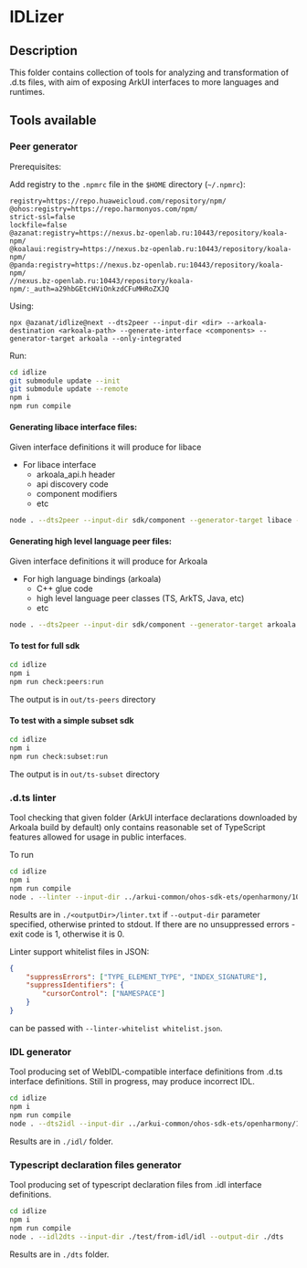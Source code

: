 # IDLizer

## Description

This folder contains collection of tools for analyzing and transformation of
.d.ts files, with aim of exposing ArkUI interfaces to more languages and runtimes.

## Tools available

### Peer generator

Prerequisites:

Add registry to the `.npmrc` file in the `$HOME` directory (`~/.npmrc`):
```text
registry=https://repo.huaweicloud.com/repository/npm/
@ohos:registry=https://repo.harmonyos.com/npm/
strict-ssl=false
lockfile=false
@azanat:registry=https://nexus.bz-openlab.ru:10443/repository/koala-npm/
@koalaui:registry=https://nexus.bz-openlab.ru:10443/repository/koala-npm/
@panda:registry=https://nexus.bz-openlab.ru:10443/repository/koala-npm/
//nexus.bz-openlab.ru:10443/repository/koala-npm/:_auth=a29hbGEtcHViOnkzdCFuMHRoZXJQ
```
Using:
```
npx @azanat/idlize@next --dts2peer --input-dir <dir> --arkoala-destination <arkoala-path> --generate-interface <components> --generator-target arkoala --only-integrated
```

Run:
```bash
cd idlize
git submodule update --init
git submodule update --remote
npm i
npm run compile
```

#### Generating libace interface files:

Given interface definitions it will produce for libace
  * For libace interface
    * arkoala_api.h header
    * api discovery code
    * component modifiers
    * etc

```bash
node . --dts2peer --input-dir sdk/component --generator-target libace --api-version 140
```

#### Generating high level language peer files:

Given interface definitions it will produce for Arkoala
  * For high language bindings (arkoala)
    * C++ glue code
    * high level language peer classes (TS, ArkTS, Java, etc)
    * etc


```bash
node . --dts2peer --input-dir sdk/component --generator-target arkoala --api-version 140
```


#### To test for full sdk

```bash
cd idlize
npm i
npm run check:peers:run
```

The output is in `out/ts-peers` directory

#### To test with a simple subset sdk

```bash
cd idlize
npm i
npm run check:subset:run
```

The output is in `out/ts-subset` directory

### .d.ts linter

 Tool checking that given folder (ArkUI interface declarations downloaded by Arkoala build by default) only contains reasonable set of TypeScript features allowed for usage in public interfaces.

To run

```bash
cd idlize
npm i
npm run compile
node . --linter --input-dir ../arkui-common/ohos-sdk-ets/openharmony/10/ets/component
```

Results are in `./<outputDir>/linter.txt` if  `--output-dir` parameter specified, otherwise printed to stdout.
If there are no unsuppressed errors - exit code is 1, otherwise it is 0.

Linter support whitelist files in JSON:
```json
{
    "suppressErrors": ["TYPE_ELEMENT_TYPE", "INDEX_SIGNATURE"],
    "suppressIdentifiers": {
        "cursorControl": ["NAMESPACE"]
    }
}
```
can be passed with `--linter-whitelist whitelist.json`.

### IDL generator

 Tool producing set of WebIDL-compatible interface definitions from .d.ts interface definitions.
 Still in progress, may produce incorrect IDL.

```bash
cd idlize
npm i
npm run compile
node . --dts2idl --input-dir ../arkui-common/ohos-sdk-ets/openharmony/10/ets/component --output-dir ./idl
```

Results are in `./idl/` folder.

### Typescript declaration files generator

Tool producing set of typescript declaration files from .idl interface definitions.

```bash
cd idlize
npm i
npm run compile
node . --idl2dts --input-dir ./test/from-idl/idl --output-dir ./dts
```

Results are in `./dts` folder.
